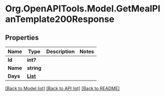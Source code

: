 # Org.OpenAPITools.Model.GetMealPlanTemplate200Response

## Properties

Name | Type | Description | Notes
------------ | ------------- | ------------- | -------------
**Id** | **int?** |  | 
**Name** | **string** |  | 
**Days** | [**List<GetMealPlanTemplate200ResponseDaysInner>**](GetMealPlanTemplate200ResponseDaysInner.md) |  | 

[[Back to Model list]](../README.md#documentation-for-models) [[Back to API list]](../README.md#documentation-for-api-endpoints) [[Back to README]](../README.md)

